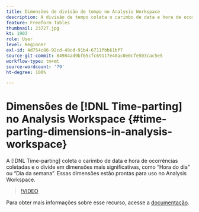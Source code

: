 ```yaml
---
title: Dimensões de divisão de tempo no Analysis Workspace
description: A divisão de tempo coleta o carimbo de data e hora de ocorrências coletadas e o divide em dimensões mais significativas, como “Hora do dia” ou “Dia da semana”. Essas dimensões estão prontas para uso no Analysis Workspace.
feature: Freeform Tables
thumbnail: 23727.jpg
kt: 1903
role: User
level: Beginner
exl-id: 4d754c86-92cd-49cd-91b4-6711fbb61bf7
source-git-commit: 84984ad9bf65cfc69117e40ac0e0cfe503cac5e5
workflow-type: tm+mt
source-wordcount: '79'
ht-degree: 100%

---
```


# Dimensões de [!DNL Time-parting] no Analysis Workspace {#time-parting-dimensions-in-analysis-workspace}

A [!DNL Time-parting] coleta o carimbo de data e hora de ocorrências coletadas e o divide em dimensões mais significativas, como “Hora do dia” ou “Dia da semana”. Essas dimensões estão prontas para uso no Analysis Workspace.

>[!VIDEO](https://video.tv.adobe.com/v/30809/?quality=12&learn=on&captions=por_br)

Para obter mais informações sobre esse recurso, acesse a [documentação](https://experienceleague.adobe.com/docs/analytics/analyze/analysis-workspace/components/dimensions/time-parting-dimensions.html?lang=pt-BR).
